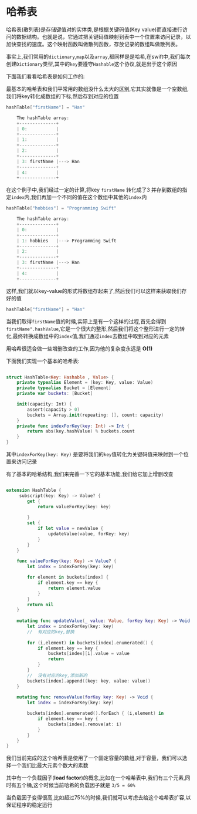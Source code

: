 # 哈希表

哈希表(散列表)是存储键值对的实体类,是根据关键码值(Key value)而直接进行访问的数据结构。也就是说，它通过把关键码值映射到表中一个位置来访问记录，以加快查找的速度。这个映射函数叫做散列函数，存放记录的数组叫做散列表。

事实上,我们常用的`dictionary`,`map`以及`array`,都同样是是哈希,在swift中,我们每次创建`Dictionary`类型,其中的`key`要遵守`Hashable`这个协议,就是出于这个原因

下面我们看看哈希表是如何工作的:

最基本的哈希表和我们平常用的数组没什么太大的区别,它其实就像是一个空数组,我们将key转化成数组的下标,然后存到对应的位置

```swift
hashTable["firstName"] = "Han"

	The hashTable array:
	+--------------+
	| 0:           |
	+--------------+
	| 1:           |
	+--------------+
	| 2:           |
	+--------------+
	| 3: firstName |---> Han
	+--------------+
	| 4:           |
	+--------------+
```

在这个例子中,我们经过一定的计算,将key `firstName` 转化成了3 并存到数组的指定`index`内,我们再加一个不同的值在这个数组中其他的`index`内

```swift
hashTable["hobbies"] = "Programming Swift"

	The hashTable array:
	+--------------+
	| 0:           |
	+--------------+
	| 1: hobbies   |---> Programming Swift
	+--------------+
	| 2:           |
	+--------------+
	| 3: firstName |---> Han
	+--------------+
	| 4:           |
	+--------------+
```

这样,我们就以key-value的形式将数组存起来了,然后我们可以这样来获取我们存好的值

```swift
hashTable["firstName"] = "Han"
```

当我们取得`firstName`值的时候,实际上是有一个这样的过程,首先会得到`firstName".hashValue`,它是一个很大的整形,然后我们将这个整形进行一定的转化,最终转换成数组中的`index`值,我们通过`index`去数组中取到对应的元素

用哈希很适合做一些增删改查的工作,因为他的复杂度永远是 **O(1)**

下面我们实现一个基本的哈希表:

```swift

struct HashTable<Key: Hashable , Value> {
    private typealias Element = (key: Key, value: Value)
    private typealias Bucket = [Element]
    private var buckets: [Bucket]

    init(capacity: Int) {
        assert(capacity > 0)
        buckets = Array.init(repeating: [], count: capacity)
    }
    private func indexForKey(key: Int) -> Int {
        return abs(key.hashValue) % buckets.count
    }
}

```

其中`indexForKey(key: Key)` 是要将我们的`key`值转化为关键码值来映射到一个位置来访问记录

有了基本的哈希结构,我们来完善一下它的基本功能,我们给它加上增删改查

```swift

extension HashTable {
     subscript(key: Key) -> Value? {
        get {
            return valueForKey(key: key)
            
        }
        set {
            if let value = newValue {
                updateValue(value, forKey: key)
            }
        }
    }
    
    func valueForKey(key: Key) -> Value? {
        let index = indexForKey(key: key)

        for element in buckets[index] {
            if element.key == key {
                return element.value
            }
        }
        return nil
    }
    
    mutating func updateValue(_ value: Value, forKey key: Key) -> Void {
        let index = indexForKey(key: key)
        //  有对应的key,替换
        
        for (i,element) in buckets[index].enumerated() {
            if element.key == key {
                buckets[index][i].value = value
                return
            }
        }
        //  没有对应的key,添加新的
        buckets[index].append((key: key, value: value))
    }
    
    mutating func removeValue(forKey key: Key) -> Void {
        let index = indexForKey(key: key)

        buckets[index].enumerated().forEach { (i,element) in
            if element.key == key {
                buckets[index].remove(at: i)
            }
        }
    }
}

```

我们当前完成的这个哈希表是使用了一个固定容量的数组,对于容量，我们可以选择一个我们比最大元素个数大的素数

其中有一个负载因子(**load factor**)的概念,比如在一个哈希表中,我们有三个元素,同时有五个桶,这个时候当前哈希的负载因子就是 `3/5 = 60%`

当负载因子变得很高,比如超过75%的时候,我们就可以考虑去给这个哈希表扩容,以保证程序的稳定运行








